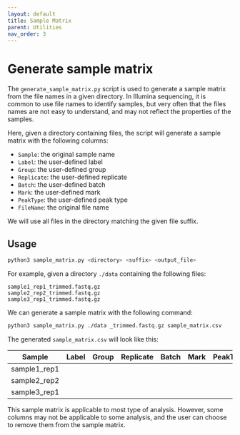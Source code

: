 ```yaml
---
layout: default
title: Sample Matrix
parent: Utilities
nav_order: 3
---
```


# Generate sample matrix

The `generate_sample_matrix.py` script is used to generate a sample matrix from 
the file names in a given directory. In Illumina sequencing, it is common
to use file names to identify samples, but very often that the files names
are not easy to understand, and may not reflect the properties of the samples.

Here, given a directory containing files, the script will generate a sample matrix
with the following columns:
- `Sample`: the original sample name
- `Label`: the user-defined label
- `Group`: the user-defined group
- `Replicate`: the user-defined replicate
- `Batch`: the user-defined batch
- `Mark`: the user-defined mark
- `PeakType`: the user-defined peak type
- `FileName`: the original file name

We will use all files in the directory matching the given file suffix.

## Usage

```bash
python3 sample_matrix.py <directory> <suffix> <output_file>
```

For example, given a directory `./data` containing the following files:
  
```
sample1_rep1_trimmed.fastq.gz
sample2_rep2_trimmed.fastq.gz
sample3_rep1_trimmed.fastq.gz
```

We can generate a sample matrix with the following command:

```bash
python3 sample_matrix.py ./data _trimmed.fastq.gz sample_matrix.csv
```

The generated `sample_matrix.csv` will look like this:

| Sample | Label | Group | Replicate | Batch | Mark | PeakType | FileName |
|--------|-------|-------|-----------|-------|------|----------|----------|
| sample1_rep1 | | | | | | | sample1_rep1_trimmed.fastq.gz |
| sample2_rep2 | | | | | | | sample2_rep2_trimmed.fastq.gz |
| sample3_rep1 | | | | | | | sample3_rep1_trimmed.fastq.gz |

This sample matrix is applicable to most type of analysis. However, some columns
may not be applicable to some analysis, and the user can choose to remove them
from the sample matrix.